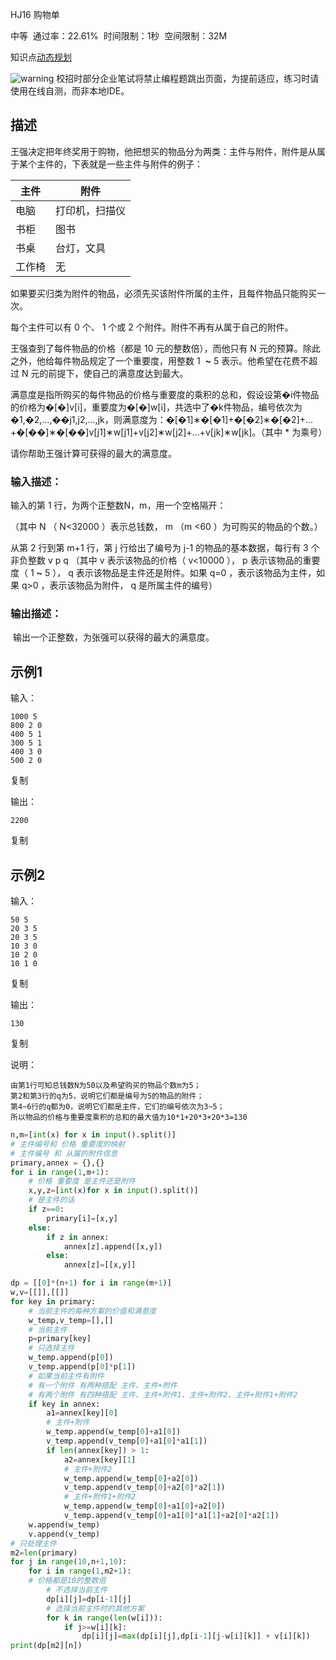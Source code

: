 HJ16 购物单


中等  通过率：22.61%  时间限制：1秒  空间限制：32M

知识点[动态规划](https://www.nowcoder.com/exam/oj/ta?page=1&tpId=37&type=37?tag=593)

![warning](https://p3-juejin.byteimg.com/tos-cn-i-k3u1fbpfcp/20c8216801f24fd182fc85e593904a9f~tplv-k3u1fbpfcp-zoom-1.image) 校招时部分企业笔试将禁止编程题跳出页面，为提前适应，练习时请使用在线自测，而非本地IDE。

## 描述

王强决定把年终奖用于购物，他把想买的物品分为两类：主件与附件，附件是从属于某个主件的，下表就是一些主件与附件的例子：

| 主件  | 附件      |
| --- | ------- |
| 电脑  | 打印机，扫描仪 |
| 书柜  | 图书      |
| 书桌  | 台灯，文具   |
| 工作椅 | 无       |

如果要买归类为附件的物品，必须先买该附件所属的主件，且每件物品只能购买一次。

每个主件可以有 0 个、 1 个或 2 个附件。附件不再有从属于自己的附件。

王强查到了每件物品的价格（都是 10 元的整数倍），而他只有 N 元的预算。除此之外，他给每件物品规定了一个重要度，用整数 1  **~** 5 表示。他希望在花费不超过 N 元的前提下，使自己的满意度达到最大。

满意度是指所购买的每件物品的价格与重要度的乘积的总和，假设设第�i件物品的价格为�[�]v[i]，重要度为�[�]w[i]，共选中了�k件物品，编号依次为�1,�2,...,��j1​,j2​,...,jk​，则满意度为：�[�1]∗�[�1]+�[�2]∗�[�2]+…+�[��]∗�[��]v[j1​]∗w[j1​]+v[j2​]∗w[j2​]+…+v[jk​]∗w[jk​]。（其中 * 为乘号）

请你帮助王强计算可获得的最大的满意度。


### 输入描述：

输入的第 1 行，为两个正整数N，m，用一个空格隔开：  


（其中 N （ N<32000 ）表示总钱数， m （m <60 ）为可购买的物品的个数。）

从第 2 行到第 m+1 行，第 j 行给出了编号为 j-1 的物品的基本数据，每行有 3 个非负整数 v p q
（其中 v 表示该物品的价格（ v<10000 ）， p 表示该物品的重要度（ 1 **~** 5 ）， q 表示该物品是主件还是附件。如果 q=0 ，表示该物品为主件，如果 q>0 ，表示该物品为附件， q 是所属主件的编号）

### 输出描述：

 输出一个正整数，为张强可以获得的最大的满意度。

## 示例1

输入：

```
1000 5
800 2 0
400 5 1
300 5 1
400 3 0
500 2 0
```

复制

输出：

```
2200
```

复制

## 示例2

输入：

```
50 5
20 3 5
20 3 5
10 3 0
10 2 0
10 1 0
```

复制

输出：

```
130
```

复制

说明：

```
由第1行可知总钱数N为50以及希望购买的物品个数m为5；
第2和第3行的q为5，说明它们都是编号为5的物品的附件；
第4~6行的q都为0，说明它们都是主件，它们的编号依次为3~5；
所以物品的价格与重要度乘积的总和的最大值为10*1+20*3+20*3=130    
```

```py
n,m=[int(x) for x in input().split()]
# 主件编号和 价格 重要度的映射
# 主件编号 和 从属的附件信息
primary,annex = {},{}
for i in range(1,m+1):
    # 价格 重要度 是主件还是附件
    x,y,z=[int(x)for x in input().split()]
    # 是主件的话
    if z==0:
        primary[i]=[x,y]
    else:
        if z in annex:
            annex[z].append([x,y])
        else:
            annex[z]=[[x,y]]

dp = [[0]*(n+1) for i in range(m+1)]
w,v=[[]],[[]]
for key in primary:
    # 当前主件的每种方案的价值和满意度
    w_temp,v_temp=[],[]
    # 当前主件
    p=primary[key]
    # 只选择主件
    w_temp.append(p[0])
    v_temp.append(p[0]*p[1])
    # 如果当前主件有附件
    # 有一个附件 有两种搭配 主件、主件+附件
    # 有两个附件 有四种搭配 主件、主件+附件1、主件+附件2、主件+附件1+附件2
    if key in annex:
        a1=annex[key][0]
        # 主件+附件
        w_temp.append(w_temp[0]+a1[0])
        v_temp.append(v_temp[0]+a1[0]*a1[1])
        if len(annex[key]) > 1:
            a2=annex[key][1]
            # 主件+附件2
            w_temp.append(w_temp[0]+a2[0])
            v_temp.append(v_temp[0]+a2[0]*a2[1])
            # 主件+附件1+附件2
            w_temp.append(w_temp[0]+a1[0]+a2[0])
            v_temp.append(v_temp[0]+a1[0]*a1[1]+a2[0]*a2[1])
    w.append(w_temp)
    v.append(v_temp)
# 只处理主件 
m2=len(primary)
for j in range(10,n+1,10):
    for i in range(1,m2+1):
    # 价格都是10的整数倍
        # 不选择当前主件
        dp[i][j]=dp[i-1][j]
        # 选择当前主件时的其他方案
        for k in range(len(w[i])):
            if j>=w[i][k]:
                dp[i][j]=max(dp[i][j],dp[i-1][j-w[i][k]] + v[i][k])
print(dp[m2][n])
